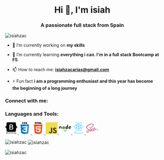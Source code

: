 <h1 align="center">Hi 👋, I'm isiah</h1>
<h3 align="center">A passionate full stack from Spain</h3>

<p align="left"> <img src="https://komarev.com/ghpvc/?username=isiahzac&label=Profile%20views&color=0e75b6&style=flat" alt="isiahzac" /> </p>

- 🔭 I’m currently working on **my skills**

- 🌱 I’m currently learning **everything i can. I'm in a full stack Bootcamp at F5**

- 📫 How to reach me: **isiahzacarias@gmail.com**

- ⚡ Fun fact **i am a programming enthusiast and this year has become the beginning of a long journey**

<h3 align="left">Connect with me:</h3>
<p align="left">
</p>

<h3 align="left">Languages and Tools:</h3>
<p align="left"> <a href="https://getbootstrap.com" target="_blank" rel="noreferrer"> <img src="https://raw.githubusercontent.com/devicons/devicon/master/icons/bootstrap/bootstrap-plain-wordmark.svg" alt="bootstrap" width="40" height="40"/> </a> <a href="https://www.w3schools.com/css/" target="_blank" rel="noreferrer"> <img src="https://raw.githubusercontent.com/devicons/devicon/master/icons/css3/css3-original-wordmark.svg" alt="css3" width="40" height="40"/> </a> <a href="https://www.w3.org/html/" target="_blank" rel="noreferrer"> <img src="https://raw.githubusercontent.com/devicons/devicon/master/icons/html5/html5-original-wordmark.svg" alt="html5" width="40" height="40"/> </a> <a href="https://developer.mozilla.org/en-US/docs/Web/JavaScript" target="_blank" rel="noreferrer"> <img src="https://raw.githubusercontent.com/devicons/devicon/master/icons/javascript/javascript-original.svg" alt="javascript" width="40" height="40"/> </a> <a href="https://nodejs.org" target="_blank" rel="noreferrer"> <img src="https://raw.githubusercontent.com/devicons/devicon/master/icons/nodejs/nodejs-original-wordmark.svg" alt="nodejs" width="40" height="40"/> </a> <a href="https://reactjs.org/" target="_blank" rel="noreferrer"> <img src="https://raw.githubusercontent.com/devicons/devicon/master/icons/react/react-original-wordmark.svg" alt="react" width="40" height="40"/> </a> <a href="https://sass-lang.com" target="_blank" rel="noreferrer"> <img src="https://raw.githubusercontent.com/devicons/devicon/master/icons/sass/sass-original.svg" alt="sass" width="40" height="40"/> </a> </p>

<p><img align="left" src="https://github-readme-stats.vercel.app/api/top-langs?username=isiahzac&show_icons=true&locale=en&layout=compact" alt="isiahzac" /></p>

<p>&nbsp;<img align="center" src="https://github-readme-stats.vercel.app/api?username=isiahzac&show_icons=true&locale=en" alt="isiahzac" /></p>

<p><img align="center" src="https://github-readme-streak-stats.herokuapp.com/?user=isiahzac&" alt="isiahzac" /></p>
